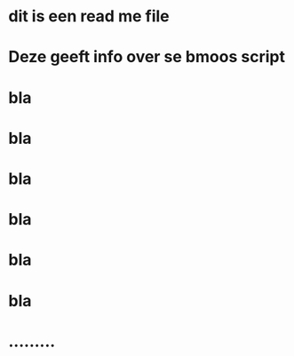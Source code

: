 # dit is een read me file
# Deze geeft info over se bmoos script 
# bla
# bla
# bla
# bla
# bla
# bla
# .........

